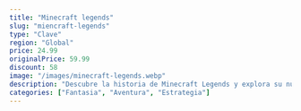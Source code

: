 ```yaml
---
title: "Minecraft legends"
slug: "miencraft-legends"
type: "Clave"
region: "Global"
price: 24.99
originalPrice: 59.99
discount: 58
image: "/images/minecraft-legends.webp"
description: "Descubre la historia de Minecraft Legends y explora su nuevo, aunque familiar, mundo mientras te empapas del Universo Minecraft como nunca sumergiéndote en este juego de acción y estrategia.Explora una tierra hermosa, familiar y misteriosa, llena de vida, con biomas exuberantes y rica en recursos que necesitarás para levantar tus defensas y acabar con la invasión piglin."
categories: ["Fantasia", "Aventura", "Estrategia"]
---
```

